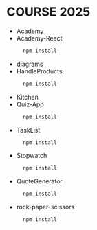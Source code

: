 # COURSE 2025

- Academy
- Academy-React
  ```bash
    npm install
  ```
- diagrams
- HandleProducts
  ```bash
    npm install
  ```
- Kitchen
- Quiz-App
  ```bash
    npm install
  ```
- TaskList
  ```bash
    npm install
  ```
- Stopwatch
  ```bash
    npm install
  ```
- QuoteGenerator
  ```bash
    npm install
  ```
- rock-paper-scissors
  ```bash
    npm install
  ```